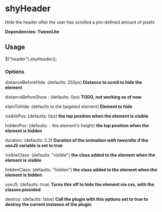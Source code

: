 shyHeader
=========

Hide the header after the user has scrolled a pre-defined amount of pixels

**Dependencies: TweenLite**

## Usage

$("header").shyHeader();

### Options

distanceBeforeHide: (defaults: 250px) **Distance to scroll to hide the element**

distanceBeforeShow : (defaults: 0px) **TODO, not working as of now**

elemToHide: (defaults to the targeted element) **Element to hide**

visiblePos: (defaults: 0px) **the top position when the element is visible**

hiddenPos: (defaults: - the element's height) **the top position when the element is hidden**

duration: (defaults: 0.3) **Duration of the animation *with tweenlite* if the useJS variable is set to true**

visibleClass: (defaults: "visible") **the class added to the element when the element is visible**

hiddenClass: (defaults: "hidden") **the class added to the element when the element is hidden**

useJS: (defaults: true) **Turns this off to hide the element via css, with the classes provided**

destroy: (defaults: false) **Call the plugin with this options set to true to destroy the current instance of the plugin**
